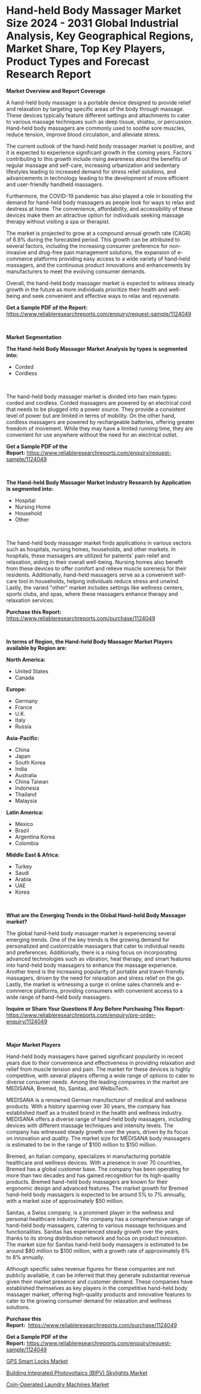 <p><h1>Hand-held Body Massager Market Size 2024 - 2031 Global Industrial Analysis, Key Geographical Regions, Market Share, Top Key Players, Product Types and Forecast Research Report</h1></p><p><strong>Market Overview and Report Coverage</strong></p>
<p><p>A hand-held body massager is a portable device designed to provide relief and relaxation by targeting specific areas of the body through massage. These devices typically feature different settings and attachments to cater to various massage techniques such as deep tissue, shiatsu, or percussion. Hand-held body massagers are commonly used to soothe sore muscles, reduce tension, improve blood circulation, and alleviate stress.</p><p>The current outlook of the hand-held body massager market is positive, and it is expected to experience significant growth in the coming years. Factors contributing to this growth include rising awareness about the benefits of regular massage and self-care, increasing urbanization and sedentary lifestyles leading to increased demand for stress relief solutions, and advancements in technology leading to the development of more efficient and user-friendly handheld massagers.</p><p>Furthermore, the COVID-19 pandemic has also played a role in boosting the demand for hand-held body massagers as people look for ways to relax and destress at home. The convenience, affordability, and accessibility of these devices make them an attractive option for individuals seeking massage therapy without visiting a spa or therapist.</p><p>The market is projected to grow at a compound annual growth rate (CAGR) of 6.9% during the forecasted period. This growth can be attributed to several factors, including the increasing consumer preference for non-invasive and drug-free pain management solutions, the expansion of e-commerce platforms providing easy access to a wide variety of hand-held massagers, and the continuous product innovations and enhancements by manufacturers to meet the evolving consumer demands.</p><p>Overall, the hand-held body massager market is expected to witness steady growth in the future as more individuals prioritize their health and well-being and seek convenient and effective ways to relax and rejuvenate.</p></p>
<p><strong>Get a Sample PDF of the Report:</strong> <a href="https://www.reliableresearchreports.com/enquiry/request-sample/1124049">https://www.reliableresearchreports.com/enquiry/request-sample/1124049</a></p>
<p>&nbsp;</p>
<p><strong>Market Segmentation</strong></p>
<p><strong>The Hand-held Body Massager Market Analysis by types is segmented into:</strong></p>
<p><ul><li>Corded</li><li>Cordless</li></ul></p>
<p>&nbsp;</p>
<p><p>The hand-held body massager market is divided into two main types: corded and cordless. Corded massagers are powered by an electrical cord that needs to be plugged into a power source. They provide a consistent level of power but are limited in terms of mobility. On the other hand, cordless massagers are powered by rechargeable batteries, offering greater freedom of movement. While they may have a limited running time, they are convenient for use anywhere without the need for an electrical outlet.</p></p>
<p><strong>Get a Sample PDF of the Report:</strong>&nbsp;<a href="https://www.reliableresearchreports.com/enquiry/request-sample/1124049">https://www.reliableresearchreports.com/enquiry/request-sample/1124049</a></p>
<p>&nbsp;</p>
<p><strong>The Hand-held Body Massager Market Industry Research by Application is segmented into:</strong></p>
<p><ul><li>Hospital</li><li>Nursing Home</li><li>Household</li><li>Other</li></ul></p>
<p>&nbsp;</p>
<p><p>The hand-held body massager market finds applications in various sectors such as hospitals, nursing homes, households, and other markets. In hospitals, these massagers are utilized for patients' pain relief and relaxation, aiding in their overall well-being. Nursing homes also benefit from these devices to offer comfort and relieve muscle soreness for their residents. Additionally, hand-held massagers serve as a convenient self-care tool in households, helping individuals reduce stress and unwind. Lastly, the varied "other" market includes settings like wellness centers, sports clubs, and spas, where these massagers enhance therapy and relaxation services.</p></p>
<p><strong>Purchase this Report:</strong>&nbsp; <a href="https://www.reliableresearchreports.com/purchase/1124049">https://www.reliableresearchreports.com/purchase/1124049</a></p>
<p>&nbsp;</p>
<p><strong>In terms of Region, the Hand-held Body Massager Market Players available by Region are:</strong></p>
<p>
    <p> <strong> North America: </strong>
        <ul>
            <li>United States</li>
            <li>Canada</li>
        </ul>
        </p> 
    <p> <strong> Europe: </strong>
        <ul>
            <li>Germany</li>
            <li>France</li>
            <li>U.K.</li>
            <li>Italy</li>
            <li>Russia</li>
        </ul>
        </p> 
    <p> <strong> Asia-Pacific: </strong>
        <ul>
            <li>China</li>
            <li>Japan</li>
            <li>South Korea</li>
            <li>India</li>
            <li>Australia</li>
            <li>China Taiwan</li>
            <li>Indonesia</li>
            <li>Thailand</li>
            <li>Malaysia</li>
        </ul>
        </p> 
    <p> <strong> Latin America: </strong>
        <ul>
            <li>Mexico</li>
            <li>Brazil</li>
            <li>Argentina Korea</li>
            <li>Colombia</li>
        </ul>
        </p> 
    <p> <strong> Middle East & Africa: </strong>
        <ul>
            <li>Turkey</li>
            <li>Saudi</li>
            <li>Arabia</li>
            <li>UAE</li>
            <li>Korea</li>
        </ul>
    </p>
    </p>
<p>&nbsp;</p>
<p><strong>What are the Emerging Trends in the Global Hand-held Body Massager market?</strong></p>
<p><p>The global hand-held body massager market is experiencing several emerging trends. One of the key trends is the growing demand for personalized and customizable massagers that cater to individual needs and preferences. Additionally, there is a rising focus on incorporating advanced technologies such as vibration, heat therapy, and smart features into hand-held body massagers to enhance the massage experience. Another trend is the increasing popularity of portable and travel-friendly massagers, driven by the need for relaxation and stress relief on the go. Lastly, the market is witnessing a surge in online sales channels and e-commerce platforms, providing consumers with convenient access to a wide range of hand-held body massagers.</p></p>
<p><strong>Inquire or Share Your Questions If Any Before Purchasing This Report</strong>- <a href="https://www.reliableresearchreports.com/enquiry/pre-order-enquiry/1124049">https://www.reliableresearchreports.com/enquiry/pre-order-enquiry/1124049</a></p>
<p>&nbsp;</p>
<p><strong>Major Market Players</strong></p>
<p><p>Hand-held body massagers have gained significant popularity in recent years due to their convenience and effectiveness in providing relaxation and relief from muscle tension and pain. The market for these devices is highly competitive, with several players offering a wide range of options to cater to diverse consumer needs. Among the leading companies in the market are MEDISANA, Bremed, Ito, Sanitas, and WelbuTech.</p><p>MEDISANA is a renowned German manufacturer of medical and wellness products. With a history spanning over 30 years, the company has established itself as a trusted brand in the health and wellness industry. MEDISANA offers a diverse range of hand-held body massagers, including devices with different massage techniques and intensity levels. The company has witnessed steady growth over the years, driven by its focus on innovation and quality. The market size for MEDISANA body massagers is estimated to be in the range of $100 million to $150 million.</p><p>Bremed, an Italian company, specializes in manufacturing portable healthcare and wellness devices. With a presence in over 70 countries, Bremed has a global customer base. The company has been operating for more than two decades and has gained recognition for its high-quality products. Bremed hand-held body massagers are known for their ergonomic design and advanced features. The market growth for Bremed hand-held body massagers is expected to be around 5% to 7% annually, with a market size of approximately $50 million.</p><p>Sanitas, a Swiss company, is a prominent player in the wellness and personal healthcare industry. The company has a comprehensive range of hand-held body massagers, catering to various massage techniques and functionalities. Sanitas has experienced steady growth over the years, thanks to its strong distribution network and focus on product innovation. The market size for Sanitas hand-held body massagers is estimated to be around $80 million to $100 million, with a growth rate of approximately 6% to 8% annually.</p><p>Although specific sales revenue figures for these companies are not publicly available, it can be inferred that they generate substantial revenue given their market presence and customer demand. These companies have established themselves as key players in the competitive hand-held body massager market, offering high-quality products and innovative features to cater to the growing consumer demand for relaxation and wellness solutions.</p></p>
<p><strong>Purchase this Report:</strong>&nbsp;&nbsp;<a href="https://www.reliableresearchreports.com/purchase/1124049">https://www.reliableresearchreports.com/purchase/1124049</a></p>
<p></p>
<p><strong>Get a Sample PDF of the Report:</strong>&nbsp;<a href="https://www.reliableresearchreports.com/enquiry/request-sample/1124049">https://www.reliableresearchreports.com/enquiry/request-sample/1124049</a></p>
<p><p><a href="https://github.com/bobicer/Market-Research-Report-List-1/blob/main/gps-smart-locks-market.md">GPS Smart Locks Market</a></p><p><a href="https://github.com/johnbach50/Market-Research-Report-List-1/blob/main/building-integrated-photovoltaics-bipv-skylights-market.md">Building Integrated Photovoltaics (BIPV) Skylights Market</a></p><p><a href="https://github.com/redneck06/Market-Research-Report-List-1/blob/main/coin-operated-laundry-machines-market.md">Coin-Operated Laundry Machines Market</a></p></p>